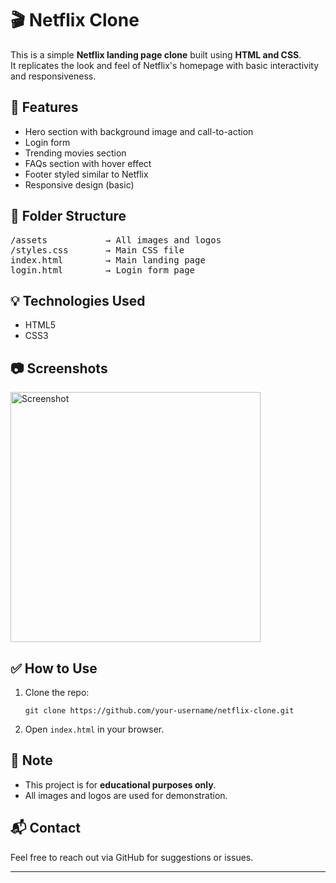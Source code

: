 <h1>🎬 Netflix Clone</h1>

<p>This is a simple <strong>Netflix landing page clone</strong> built using <strong>HTML and CSS</strong>.<br>
It replicates the look and feel of Netflix's homepage with basic interactivity and responsiveness.</p>

<h2>🚀 Features</h2>
<ul>
  <li>Hero section with background image and call-to-action</li>
  <li>Login form</li>
  <li>Trending movies section</li>
  <li>FAQs section with hover effect</li>
  <li>Footer styled similar to Netflix</li>
  <li>Responsive design (basic)</li>
</ul>

<h2>📁 Folder Structure</h2>
<pre>
/assets           → All images and logos  
/styles.css       → Main CSS file  
index.html        → Main landing page  
login.html        → Login form page  
</pre>

<h2>💡 Technologies Used</h2>
<ul>
  <li>HTML5</li>
  <li>CSS3</li>
</ul>

<h2>📷 Screenshots</h2>
<img src="assets/n1.jpg" alt="Screenshot" width="400"/>

<h2>✅ How to Use</h2>
<ol>
  <li>Clone the repo:
    <pre><code>git clone https://github.com/your-username/netflix-clone.git</code></pre>
  </li>
  <li>Open <code>index.html</code> in your browser.</li>
</ol>

<h2>📌 Note</h2>
<ul>
  <li>This project is for <strong>educational purposes only</strong>.</li>
  <li>All images and logos are used for demonstration.</li>
</ul>

<h2>📬 Contact</h2>
<p>Feel free to reach out via GitHub for suggestions or issues.</p>

<hr>
